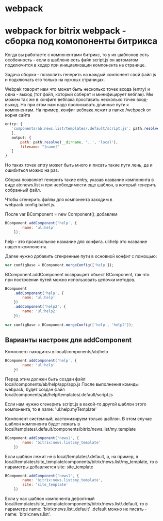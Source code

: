 # webpack
webpack for bitrix
webpack - сборка под комопоненты битрикса
==============================================
Когда вы работаете с компонентами битрикс, то у их шаблонов есть особенность - если в шаблоне есть файл script.js он автоматом подключится в хедер при инициализации компонента на странице.

Задача сборки - позволить генерить на каждый компонент свой файл js и подключать его только на нужных страницах.

Webpak говорит нам что может быть несколько точек входа (entry) и одна - выход (тот файл, который соберет и минифицирует вебпак).
Мы можем так же в конфиге вебпака проставить несколько точек вход-выход. Но при этом нам надо прописывать длинные пути к компонентам.
На пример, конфиг вебпака лежит в папке /webpack от корня сайта
```js
entry: {
   'components/ab:news.list/templates/.default/script.js': path.resolve(__dirname, '..', 'local', 'components', 'ab:news.list', 'app', 'app.js')
   },
   output: {
       path: path.resolve(__dirname, '..', 'local'),
       filename: "[name]"
   }    
}
```
Но таких точек entry может быть много и писать такие пути лень, да и ошибиться можно на раз.

Сборка позволяет генерить такие entry, указав название компонента в виде ab:news.list и при необходимости еще шаблон, в который генерить собранный файл.

Чтобы сгенерить файлы для компонента заходим в webpack.config.babel.js.

После var BComponent = new Component();
добавлем 

```js
BComponent.addComponent('help', {
		name: 'ul:help'
	});
```

help - это произвольное назкание для конфига.
ul:help это название нашего компонента.

Далее нужно добавить сгенренные пути в основной конфиг с помощью:

```js
var configBase = BComponent.mergeConfig(['help']);
```

BComponent.addComponent возвращает обьект BComponent, так что при построении путей можно использовать цепочки методов.

```js
BComponent
	.addComponent('help', {
		name: 'ul:help'
	})
	.addComponent('help2', {
		name: 'ul:help2'
	});
	
var configBase = BComponent.mergeConfig(['help', 'help2']);	
```

Варианты настроек для addComponent
-------------------------

Компонент находится в local/components/ab/help
```js
BComponent.addComponent('help', {
		name: 'ul:help'
	})
```
Перед этим должен быть создан файл local/components/ab/help/app/app.js
После выполнения комнды webpack, будет создан файл local/components/ab/help/templates/.default/script.js

Если нам нужно сгенерить script.js в какой-то другой шаблон этого компонента, то в name: 'ul:help:myTemplate'

Компонент системный, кастомизируем только шаблон.
В этом случае шаблон компонента будет лежать в local/templates/.default/components/bitrix/news.list/my_template

```js
BComponent.addComponent('news1', {
		name: 'bitrix:news.list:my_template'
	})
```

Если шаблон лежит не в local/templates/.default, а, на пример, в local/templates/site_template/components/bitrix/news.list/my_template,
то в параметры добавляется site: site_template
```js
BComponent.addComponent('news1', {
		name: 'bitrix:news.list:my_template',
		site: 'site_template'
	})
```
Если у нас шаблон компонента дефолтный local/templates/site_template/components/bitrix/news.list/.default, 
то в параметре name: 'bitrix:news.list:.default' .default можно не писать - name: 'bitrix:news.list'.

